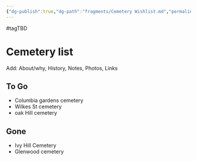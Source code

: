 ```yaml
---
{"dg-publish":true,"dg-path":"fragments/Cemetery Wishlist.md","permalink":"/fragments/cemetery-wishlist/","created":"2024-12-23T21:22:30.572-05:00","updated":"2025-03-18T20:28:48.482-04:00"}
---
```


#tagTBD 
# Cemetery list

Add: About/why, History, Notes, Photos, Links
## To Go
- Columbia gardens cemetery 
- Wilkes St cemetery 
- oak Hill cemetery 
## Gone
- Ivy Hill Cemetery 
- Glenwood cemetery 